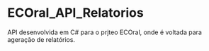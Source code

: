 # ECOral_API_Relatorios
API desenvolvida em C# para o prjteo ECOral, onde é voltada para  ageração de relatórios.
